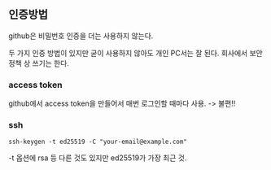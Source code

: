 ## 인증방법
github은 비밀번호 인증을 더는 사용하지 않는다.

두 가지 인증 방법이 있지만 굳이 사용하지 않아도 개인 PC서는 잘 된다. 회사에서 보안 정책 상 쓰기는 한다.

### access token
github에서 access token을 만들어서 매번 로그인할 때마다 사용. -> 불편!!

### ssh
```shell
ssh-keygen -t ed25519 -C "your-email@example.com"
```
-t 옵션에 rsa 등 다른 것도 있지만 ed25519가 가장 최근 것.
